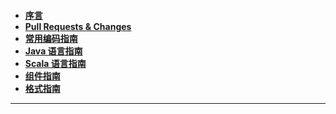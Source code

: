 

<ul class="list-group" style="padding-top: 30px; font-weight: bold;">
	<li class="list-group-item">
		<a href="{{ site.baseurl }}/zh/contributing/code-style-and-quality-preamble.html">
			序言
		</a>
	</li>
	<li class="list-group-item">
		<a href="{{ site.baseurl }}/zh/contributing/code-style-and-quality-pull-requests.html">
			Pull Requests & Changes
		</a>
	</li>
	<li class="list-group-item">
		<a href="{{ site.baseurl }}/zh/contributing/code-style-and-quality-common.html">
			常用编码指南
		</a> 
	</li>
	<li class="list-group-item">
		<a href="{{ site.baseurl }}/zh/contributing/code-style-and-quality-java.html">
			Java 语言指南
		</a> 
	</li>
	<li class="list-group-item">
		<a href="{{ site.baseurl }}/zh/contributing/code-style-and-quality-scala.html">
			Scala 语言指南
		</a> 
	</li>
	<li class="list-group-item">
		<a href="{{ site.baseurl }}/zh/contributing/code-style-and-quality-components.html">
			组件指南
		</a> 
	</li>
	<li class="list-group-item">
		<a href="{{ site.baseurl }}/zh/contributing/code-style-and-quality-formatting.html">
			格式指南
		</a> 
	</li>
</ul>


<hr/>